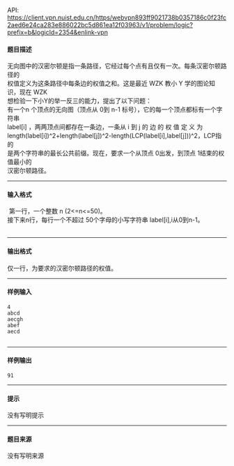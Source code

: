 API: https://client.vpn.nuist.edu.cn/https/webvpn893ff9021738b0357186c0f23fc2aed6e24ca283e886022bc5d861ea12f03963/v1/problem/logic?prefix=b&logicId=2354&enlink-vpn

#### 题目描述

无向图中的汉密尔顿是指一条路径，它经过每个点有且仅有一次。每条汉密尔顿路径的  
权值定义为这条路径中每条边的权值之和。这是最近 WZK 教小 Y 学的图论知识，现在 WZK  
想检验一下小Y的举一反三的能力，提出了以下问题：  
有一个n 个顶点的无向图（顶点从 0到 n-1 标号），它的每一个顶点都标有一个字符串  
label\[i\] ，两两顶点间都存在一条边，一条从 i 到 j 的 边 的 权 值 定 义 为  
length(label\[i\])^2+length(label\[j\])^2-length(LCP(label\[i\],label\[j\]))^2，LCP指的  
是两个字符串的最长公共前缀。现在，要求一个从顶点 0出发，到顶点 1结束的权值最小的  
汉密尔顿路径。

---

#### 输入格式

 第一行，一个整数 n (2<=n<=50)。  
接下来n行，每行一个不超过 50个字母的小写字符串 label\[i\],i从0到n-1。  
 

---

#### 输出格式

仅一行，为要求的汉密尔顿路径的权值。

---

#### 样例输入
```
4 
abcd 
aecgh 
abef 
aecd 


```

---

#### 样例输出
```
91

```

---

#### 提示

没有写明提示

---

#### 题目来源

没有写明来源
